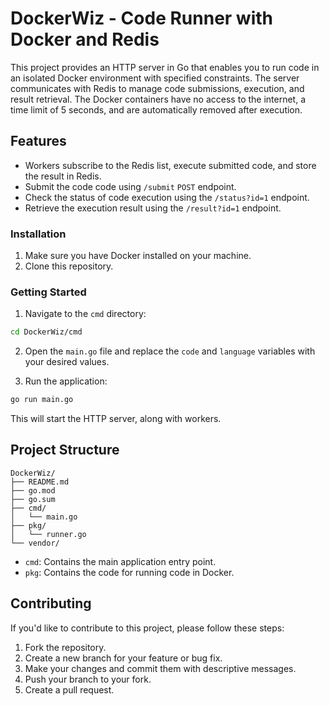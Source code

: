 # DockerWiz - Code Runner with Docker and Redis

This project provides an HTTP server in Go that enables you to run code in an isolated Docker environment with specified constraints. The server communicates with Redis to manage code submissions, execution, and result retrieval. The Docker containers have no access to the internet, a time limit of 5 seconds, and are automatically removed after execution.

## Features

- Workers subscribe to the Redis list, execute submitted code, and store the result in Redis.
- Submit the code code using `/submit` `POST` endpoint.
- Check the status of code execution using the `/status?id=1` endpoint.
- Retrieve the execution result using the `/result?id=1` endpoint.

<!-- ## Usage -->

### Installation

1. Make sure you have Docker installed on your machine.
2. Clone this repository.

### Getting Started

1. Navigate to the `cmd` directory:

```bash
cd DockerWiz/cmd
```

2. Open the `main.go` file and replace the `code` and `language` variables with your desired values.

3. Run the application:

```bash
go run main.go
```

This will start the HTTP server, along with workers.

## Project Structure

```
DockerWiz/
├── README.md
├── go.mod
├── go.sum
├── cmd/
│   └── main.go
├── pkg/
│   └── runner.go
└── vendor/
```

- `cmd`: Contains the main application entry point.
- `pkg`: Contains the code for running code in Docker.
<!-- - `vendor`: (Optional) Contains vendor dependencies. -->

## Contributing

If you'd like to contribute to this project, please follow these steps:

1. Fork the repository.
2. Create a new branch for your feature or bug fix.
3. Make your changes and commit them with descriptive messages.
4. Push your branch to your fork.
5. Create a pull request.